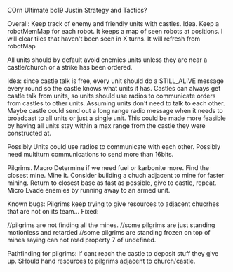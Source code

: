 COrn
Ultimate bc19 Justin Strategy and Tactics?

Overall:
Keep track of enemy and friendly units with castles.
Idea. Keep a robotMemMap for each robot. It keeps a map of seen robots at positions.
I will clear tiles that haven't been seen in X turns. It will refresh from robotMap

All units should by default avoid enemies units unless they are near a castle/church
	or a strike has been ordered.

Idea: since castle talk is free, every unit should do a STILL_ALIVE message every round so the castle knows what units it has.
Castles can always get castle talk from units, so units should use radios to communicate orders
	from castles to other units. Assuming units don't need to talk to each other.
Maybe castle could send out a long range radio message when it needs to broadcast to all units or just a single unit. This could be made more feasible by having all units stay within a max range from the castle they were constructed at.

Possibly Units could use radios to communicate with each other.
Possibly need multiturn communications to send more than 16bits.


Pilgrims. 
Macro
	Determine if we need fuel or karbonite more.
	Find the closest mine.
	Mine it.
	Consider building a chuch adjacent to mine for faster mining.
	Return to closest base as fast as possible, give to castle, repeat.
Micro
	Evade enemies by running away to an armed unit.	








Known bugs: 
Pilgrims keep trying to give resources to adjacent chucrhes that are not on its team...
Fixed: 

//pilgrims are not finding all the mines.
//some pilgrims are just standing motionless and retarded
//some pilgrims are standing frozen on top of mines saying can not read property 7 of undefined.



Pathfinding for pilgrims: if cant reach the castle to deposit stuff they give up. SHould hand resources to pilgrims adjacent to church/castle.








